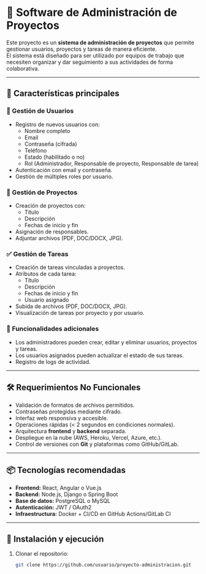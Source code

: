 # 📌 Software de Administración de Proyectos

Este proyecto es un **sistema de administración de proyectos** que permite gestionar usuarios, proyectos y tareas de manera eficiente.  
El sistema está diseñado para ser utilizado por equipos de trabajo que necesiten organizar y dar seguimiento a sus actividades de forma colaborativa.

---

## 🚀 Características principales

### 👥 Gestión de Usuarios
- Registro de nuevos usuarios con:
  - Nombre completo
  - Email
  - Contraseña (cifrada)
  - Teléfono
  - Estado (habilitado o no)
  - Rol (Administrador, Responsable de proyecto, Responsable de tarea)
- Autenticación con email y contraseña.
- Gestión de múltiples roles por usuario.

### 📂 Gestión de Proyectos
- Creación de proyectos con:
  - Título
  - Descripción
  - Fechas de inicio y fin
- Asignación de responsables.
- Adjuntar archivos (PDF, DOC/DOCX, JPG).

### ✅ Gestión de Tareas
- Creación de tareas vinculadas a proyectos.
- Atributos de cada tarea:
  - Título
  - Descripción
  - Fechas de inicio y fin
  - Usuario asignado
- Subida de archivos (PDF, DOC/DOCX, JPG).
- Visualización de tareas por proyecto y por usuario.

### 🔧 Funcionalidades adicionales
- Los administradores pueden crear, editar y eliminar usuarios, proyectos y tareas.
- Los usuarios asignados pueden actualizar el estado de sus tareas.
- Registro de logs de actividad.

---

## 🛠️ Requerimientos No Funcionales
- Validación de formatos de archivos permitidos.
- Contraseñas protegidas mediante cifrado.
- Interfaz web responsiva y accesible.
- Operaciones rápidas (< 2 segundos en condiciones normales).
- Arquitectura **frontend** y **backend** separada.
- Despliegue en la nube (AWS, Heroku, Vercel, Azure, etc.).
- Control de versiones con **Git** y plataformas como GitHub/GitLab.

---

## 📦 Tecnologías recomendadas
- **Frontend:** React, Angular o Vue.js  
- **Backend:** Node.js, Django o Spring Boot  
- **Base de datos:** PostgreSQL o MySQL  
- **Autenticación:** JWT / OAuth2  
- **Infraestructura:** Docker + CI/CD en GitHub Actions/GitLab CI  

---

## 📖 Instalación y ejecución

1. Clonar el repositorio:
   ```bash
   git clone https://github.com/usuario/proyecto-administracion.git
